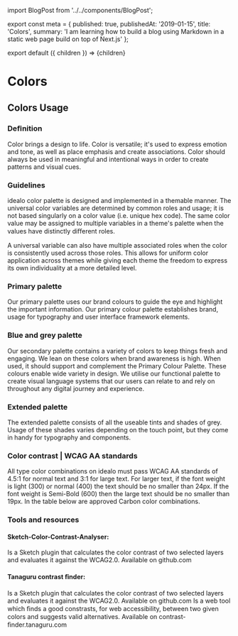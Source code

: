 
import BlogPost from '../../components/BlogPost';

export const meta = {
  published: true,
  publishedAt: '2019-01-15',
  title: 'Colors',
  summary:
    'I am learning how to build a blog using Markdown in a static web page build on top of Next.js'
};

export default ({ children }) => <BlogPost meta={meta}>{children}</BlogPost>

# Colors #

## Colors Usage ##

### Deﬁnition ###

Color brings a design to life. Color is versatile; it's used to express emotion and tone, as well as place emphasis and create associations. 
Color should always be used in meaningful and intentional ways in order to create patterns and visual cues.

### Guidelines ###
idealo color palette is designed and implemented in a themable manner. 
The universal color variables are determined by common roles and usage; it 
is not based singularly on a color value (i.e. unique hex code). The same 
color value may be assigned to multiple variables in a theme's palette when 
the values have distinctly diﬀerent roles.

A universal variable can also have multiple associated roles when the color is 
consistently used across those roles. This allows for uniform color 
application across themes while giving each theme the freedom to express 
its own individuality at a more detailed level.

### Primary palette ###
Our primary palette uses our brand colours to guide the eye and highlight the important information. Our primary colour palette establishes brand, usage for typography and user interface framework elements.

### Blue and grey  palette ###
Our secondary palette contains a variety of colors to keep things fresh and engaging. We lean on these colors when brand awareness is high. When used, it should support and complement the Primary Colour Palette. These colours enable wide variety in design. We utilise our functional palette to create visual language systems that our users can relate to and rely on throughout any digital journey and experience.

### Extended palette ###
The extended palette consists of all the useable tints and shades of grey. Usage of these shades varies depending on the touch point, but they come in handy for typography and components. 


### Color contrast | WCAG AA standards ###
All type color combinations on idealo must pass WCAG AA standards of 4.5:1 for normal text and 3:1 for large text. For larger text, if the font weight is light (300) or normal (400) the text should be no smaller than 24px. If the font weight is Semi-Bold (600) then the large text should be no smaller than 19px. In the table below are approved Carbon color combinations.

### Tools and resources ###

#### Sketch-Color-Contrast-Analyser: ####
Is a Sketch plugin that calculates the color contrast of two selected layers and evaluates it against the WCAG2.0. Available on github.com

#### Tanaguru contrast ﬁnder: ####
Is a Sketch plugin that calculates the color contrast of two selected layers and evaluates it against the WCAG2.0. Available on github.com
Is a web tool which ﬁnds a good constrasts, for web accessibility, between two given colors and suggests valid alternatives. Available on contrast-ﬁnder.tanaguru.com
